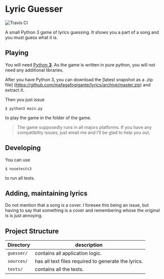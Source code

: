 # Lyric Guesser

![Travis CI](https://travis-ci.org/mafagafogigante/lyrics.svg?branch=master)

A small Python 3 game of lyrics guessing.
It shows you a part of a song and you must guess what it is.

## Playing

You will need [Python **3**](https://www.python.org/downloads/). As the game is
written in pure python, you will not need any additional libraries.

After you have Python 3, you can download the [latest snapshot as a .zip file]
(https://github.com/mafagafogigante/lyrics/archive/master.zip) and extract it.

Then you just issue

    $ python3 main.py

to play the game in the folder of the game.

> The game supposedly runs in all majors platforms. If you have any
> compatibility issues, just email me and I'll be glad to help you out.

## Developing

You can use

    $ nosetests3

to run all tests.

## Adding, maintaining lyrics

Do not mention that a song is a cover. I foresee this being an issue, but
having to say that something is a cover and remembering whose the original is
is just annoying.

## Project Structure
Directory   |  description
------------|-----------------------------------------------------
`guesser/`  |  contains all application logic.
`sources/`  |  has all text files required to generate the lyrics.
`tests/`    |  contains all the tests.
